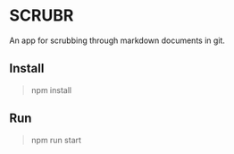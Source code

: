 # SCRUBR

An app for scrubbing through markdown documents in git.

## Install

> npm install

## Run

> npm run start
